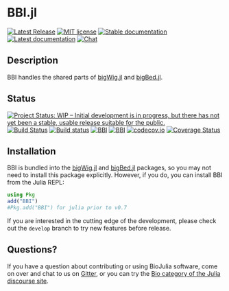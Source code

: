 # BBI.jl
<!-- ![Lifecycle](https://img.shields.io/badge/lifecycle-stable-brightgreen.svg) -->
[![Latest Release](https://img.shields.io/github/release/BioJulia/BBI.jl.svg)](https://github.com/BioJulia/BBI.jl/releases/latest)
[![MIT license](https://img.shields.io/badge/license-MIT-green.svg)](https://github.com/BioJulia/BBI.jl/blob/master/LICENSE.md)
[![Stable documentation](https://img.shields.io/badge/docs-stable-blue.svg)](https://biojulia.github.io/BBI.jl/stable)
[![Latest documentation](https://img.shields.io/badge/docs-dev-blue.svg)](https://biojulia.github.io/BBI.jl/latest/)
[![Chat](https://img.shields.io/gitter/room/BioJulia/General.svg)](https://gitter.im/BioJulia/BBI.jl)

## Description
BBI handles the shared parts of [bigWig.jl](https://github.com/BioJulia/bigWig.jl) and [bigBed.jl](https://github.com/BioJulia/bigBed.jl).

## Status
<!-- [![Project Status: Active - The project has reached a stable, usable state and is being actively developed.](http://www.repostatus.org/badges/latest/active.svg)](http://www.repostatus.org/#active) -->
[![Project Status: WIP – Initial development is in progress, but there has not yet been a stable, usable release suitable for the public.](https://www.repostatus.org/badges/latest/wip.svg)](https://www.repostatus.org/#wip)
[![Build Status](https://travis-ci.org/BioJulia/BBI.jl.svg?branch=master)](https://travis-ci.org/BioJulia/BBI.jl)
[![Build status](https://ci.appveyor.com/api/projects/status/jny2ep4u3cmly8pj/branch/master?svg=true)](https://ci.appveyor.com/project/BioJulia/BBI-jl/branch/master)
[![BBI](http://pkg.julialang.org/badges/BBI_0.7.svg)](http://pkg.julialang.org/?pkg=BBI)
[![BBI](http://pkg.julialang.org/badges/BBI_1.0.svg)](http://pkg.julialang.org/?pkg=BBI)
[![codecov.io](http://codecov.io/github/BioJulia/BBI.jl/coverage.svg?branch=master)](http://codecov.io/github/BioJulia/BBI.jl?branch=master)
[![Coverage Status](https://coveralls.io/repos/github/BioJulia/BBI.jl/badge.svg?branch=master)](https://coveralls.io/github/BioJulia/BBI.jl?branch=master)

## Installation
BBI is bundled into the [bigWig.jl](https://github.com/BioJulia/bigWig.jl) and [bigBed.jl](https://github.com/BioJulia/bigBed.jl)
packages, so you may not need to install this package explicitly.
However, if you do, you can install BBI from the Julia REPL:

```julia
using Pkg
add("BBI")
#Pkg.add("BBI") for julia prior to v0.7
```

If you are interested in the cutting edge of the development, please check out
the `develop` branch to try new features before release.

## Questions?
If you have a question about contributing or using BioJulia software, come
on over and chat to us on [Gitter](https://gitter.im/BioJulia/General), or you can try the
[Bio category of the Julia discourse site](https://discourse.julialang.org/c/domain/bio).
